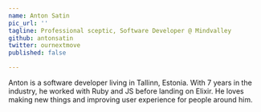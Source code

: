 ```yaml
---
name: Anton Satin
pic_url: ''
tagline: Professional sceptic, Software Developer @ Mindvalley
github: antonsatin
twitter: ournextmove
published: false

---
```

Anton is a software developer living in Tallinn, Estonia. With 7 years in the industry, he worked with Ruby and JS before landing on Elixir. He loves making new things and improving user experience for people around him.